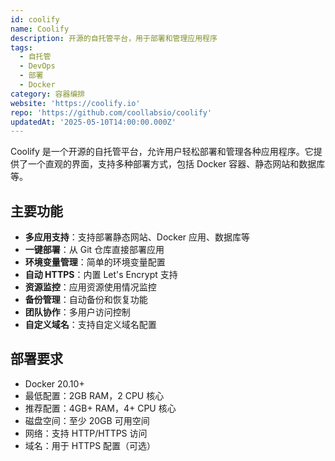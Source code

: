 ```yaml
---
id: coolify
name: Coolify
description: 开源的自托管平台，用于部署和管理应用程序
tags:
  - 自托管
  - DevOps
  - 部署
  - Docker
category: 容器编排
website: 'https://coolify.io'
repo: 'https://github.com/coollabsio/coolify'
updatedAt: '2025-05-10T14:00:00.000Z'
---
```


Coolify 是一个开源的自托管平台，允许用户轻松部署和管理各种应用程序。它提供了一个直观的界面，支持多种部署方式，包括 Docker 容器、静态网站和数据库等。

## 主要功能

- **多应用支持**：支持部署静态网站、Docker 应用、数据库等
- **一键部署**：从 Git 仓库直接部署应用
- **环境变量管理**：简单的环境变量配置
- **自动 HTTPS**：内置 Let's Encrypt 支持
- **资源监控**：应用资源使用情况监控
- **备份管理**：自动备份和恢复功能
- **团队协作**：多用户访问控制
- **自定义域名**：支持自定义域名配置

## 部署要求

- Docker 20.10+
- 最低配置：2GB RAM，2 CPU 核心
- 推荐配置：4GB+ RAM，4+ CPU 核心
- 磁盘空间：至少 20GB 可用空间
- 网络：支持 HTTP/HTTPS 访问
- 域名：用于 HTTPS 配置（可选） 